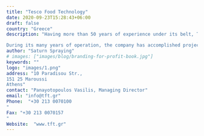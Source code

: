 ```yaml
---
title: "Tesco Food Technology"
date: 2020-09-23T15:28:43+06:00
draft: false
country: "Greece"
description: "Having more than 50 years of experience under its belt, Tesco’s excellent know-how makes the company stand out as a dynamic player in the market. Tesco undertakes the design, supply and installation of units and plants for the processing, cooling, packaging and quality control of food and beverages. Dedication to technology, evolution and quality of service is a commitment that defines Tesco’s nature as a reliable associate.

During its many years of operation, the company has accomplished projects concerning the assessment, installation and implementation of cutting edge engineering solutions in the aforementioned areas."
author: "Saturn Spraying"
# images: ["images/blog/branding-for-profit-book.jpg"]
keywords: ""
logo: "images/1.png"
address: "10 Paradisou Str.,
151 25 Maroussi
Athens"
contact: "Panayotopoulos Vasilis, Managing Director"
email: "info@tft.gr"
Phone:  "+30 213 0070100
"
Fax: "+30 213 0070157
​​​​​"
Website:  "www.tft.gr"
---
```

